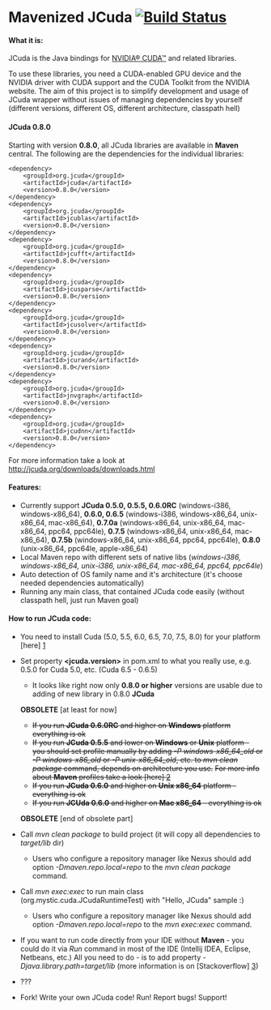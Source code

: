 Mavenized JCuda [![Build Status](https://travis-ci.org/MysterionRise/mavenized-jcuda.svg?branch=master)](https://travis-ci.org/MysterionRise/mavenized-jcuda)
=================

#### What it is:

JCuda is the Java bindings for [NVIDIA® CUDA™][4] and related libraries.

To use these libraries, you need a CUDA-enabled GPU device and the NVIDIA driver with CUDA support and the CUDA Toolkit from the NVIDIA website. The aim of this project is to simplify development and usage of JCuda wrapper without issues of managing dependencies by yourself (different versions, different OS, different architecture, classpath hell)

#### JCuda 0.8.0

Starting with version **0.8.0**, all JCuda libraries are available in **Maven** central. The following are the dependencies for the individual libraries:

```
<dependency>
    <groupId>org.jcuda</groupId>
    <artifactId>jcuda</artifactId>
    <version>0.8.0</version>
</dependency>
<dependency>
    <groupId>org.jcuda</groupId>
    <artifactId>jcublas</artifactId>
    <version>0.8.0</version>
</dependency>
<dependency>
    <groupId>org.jcuda</groupId>
    <artifactId>jcufft</artifactId>
    <version>0.8.0</version>
</dependency>
<dependency>
    <groupId>org.jcuda</groupId>
    <artifactId>jcusparse</artifactId>
    <version>0.8.0</version>
</dependency>
<dependency>
    <groupId>org.jcuda</groupId>
    <artifactId>jcusolver</artifactId>
    <version>0.8.0</version>
</dependency>
<dependency>
    <groupId>org.jcuda</groupId>
    <artifactId>jcurand</artifactId>
    <version>0.8.0</version>
</dependency>
<dependency>
    <groupId>org.jcuda</groupId>
    <artifactId>jnvgraph</artifactId>
    <version>0.8.0</version>
</dependency>
<dependency>
    <groupId>org.jcuda</groupId>
    <artifactId>jcudnn</artifactId>
    <version>0.8.0</version>
</dependency>
```

For more information take a look at http://jcuda.org/downloads/downloads.html

#### Features:

* Currently support **JCuda 0.5.0, 0.5.5, 0.6.0RC** (windows-i386, windows-x86_64), **0.6.0, 0.6.5** (windows-i386, windows-x86_64, unix-x86_64, mac-x86_64), **0.7.0a** (windows-x86_64, unix-x86_64, mac-x86_64, ppc64, ppc64le), **0.7.5** (windows-x86_64, unix-x86_64, mac-x86_64), **0.7.5b** (windows-x86_64, unix-x86_64, ppc64, ppc64le), **0.8.0** (unix-x86_64, ppc64le, apple-x86_64)
* Local Maven repo with different sets of native libs (_windows-i386, windows-x86_64, unix-i386, unix-x86_64, mac-x86_64, ppc64, ppc64le_)
* Auto detection of OS family name and it's architecture (it's choose needed dependencies automatically)
* Running any main class, that contained JCuda code easily (without classpath hell, just run Maven goal)

#### How to run JCuda code:

* You need to install Cuda (5.0, 5.5, 6.0, 6.5, 7.0, 7.5, 8.0) for your platform [here] [1]
* Set property **<jcuda.version>** in pom.xml to what you really use, e.g. 0.5.0 for Cuda 5.0, etc. (Cuda 6.5 - 0.6.5)
    * It looks like right now only **0.8.0 or higher** versions are usable due to adding of new library in 0.8.0 **JCuda**

    **OBSOLETE** [at least for now]

    * ~~If you run **JCuda 0.6.0RC** and higher on **Windows** platform everything is ok~~
    * ~~If you run **JCuda 0.5.5** and lower on **Windows** or **Unix** platform - you should set profile manually by adding *-P windows-x86_64_old*
        or *-P windows-x86_old* or *-P unix-x86_64_old*, etc. to _mvn clean package_ command, depends on architecture you use.~~
        ~~For more info about **Maven** profiles take a look [here] [2]~~
    * ~~If you run **JCuda 0.6.0** and higher on **Unix x86_64** platform - everything is ok~~
    * ~~If you run **JCUda 0.6.0** and higher on **Mac x86_64** - everything is ok~~

    **OBSOLETE** [end of obsolete part]


* Call _mvn clean package_ to build project (it will copy all dependencies to _target/lib_ dir)
	* Users who configure a repository manager like Nexus should add option _-Dmaven.repo.local=repo_ to the _mvn clean package_ command.
* Call _mvn exec:exec_ to run main class (org.mystic.cuda.JCudaRuntimeTest) with "Hello, JCuda" sample :)
	* Users who configure a repository manager like Nexus should add option _-Dmaven.repo.local=repo_ to the _mvn exec:exec_ command.
* If you want to run code directly from your IDE without **Maven** - you could do it via _Run_ command in most of the IDE (Intellij IDEA, Eclipse, Netbeans, etc.) All you need to do - is to add property _-Djava.library.path=target/lib_ (more information is on [Stackoverflow] [3])
* ???
* Fork! Write your own JCuda code! Run! Report bugs! Support!

[1]: https://developer.nvidia.com/cuda-downloads "here"
[2]: http://maven.apache.org/guides/introduction/introduction-to-profiles.html "here"
[3]: http://stackoverflow.com/q/28333226/2663985
[4]: http://www.nvidia.com/object/cuda_home_new.html "NVIDIA® CUDA™"
